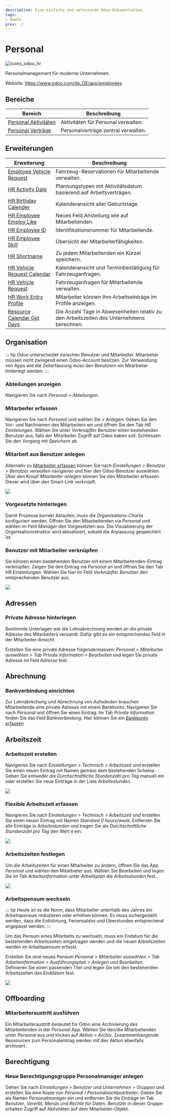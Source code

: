 ```yaml
---
description: Eine einfache und umfassende Odoo-Dokumentation.
tags:
- HowTo
prev: ./
---
```

# Personal
![icons_odoo_hr](assets/icons_odoo_hr.png)

Personalmanagement für moderne Unternehmen.

Website: <https://www.odoo.com/de_DE/app/employees>

## Bereiche

| Bereich                                           | Beschreibung                        |
| ------------------------------------------------- | ----------------------------------- |
| [Personal Aktivitäten](Personal%20Aktivitäten.md) | Aktivitäten für Personal verwalten. |
| [Personal Verträge](Personal%20Verträge.md)       | Personalverträge zentral verwalten. |

## Erweiterungen

| Erweiterung                                                         | Beschreibung                                                                              |
| ------------------------------------------------------------------- | ----------------------------------------------------------------------------------------- |
| [Employee Vehicle Request](Employee%20Vehicle%20Request.md)         | Fahrzeug-Reservationen für Mitarbeitende verwalten.                                       |
| [HR Activity Date](HR%20Activity%20Date.md)                         | Plannungstypen mit Aktivitätsdatum basierend auf Arbeitsverträgen.                        |
| [HR Birthday Calender](HR%20Birthday%20Calender.md)                 | Kalenderansicht aller Geburtstage.                                                        |
| [HR Employee Employ Like](HR%20Employee%20Employ%20Like.md)         | Neues Feld Anstellung wie auf Mitarbeitenden.                                             |
| [HR Employee ID](HR%20Employee%20ID.md)                             | Identifikationsnummer für Mitarbeitende.                                                  |
| [HR Employee Skill](HR%20Employee%20Skill.md)                       | Übersicht der Mitarbeiterfähigkeiten.                                                     |
| [HR Shortname](HR%20Shortname.md)                                   | Zu jedem Mitarbeitenden ein Kürzel speichern.                                             |
| [HR Vehicle Request Calendar](HR%20Vehicle%20Request%20Calendar.md) | Kalenderansicht und Terminbestätigung für Fahrzeuganfragen.                               |
| [HR Vehicle Request](HR%20Vehicle%20Request.md)                     | Fahrzeuganfragen für Mitarbeitende verwalten.                                             |
| [HR Work Entry Profile](HR%20Work%20Entry%20Profile.md)             | Mitarbeiter können ihre Arbeitseinträge im Profile anzeigen.                              |
| [Resource Calendar Get Days](Resource%20Calendar%20Get%20Days.md)   | Die Anzahl Tage in Abwesenheiten relativ zu den Arbeitszeiten des Unternehmens berechnen. |

## Organisation

::: tip
Odoo unterscheidet zwischen Benutzer und Mitarbeiter. Mitarbeiter müssen nicht zwingend einen Odoo-Account besitzen. Zur Verwendung von Apps wie die Zeiterfassung muss den Benutzern ein Mitarbeiter hinterlegt werden.
:::

### Abteilungen anzeigen

Navigieren Sie nach *Personal > Abteilungen*.

### Mitarbeiter erfassen

Navigieren Sie nach *Personal* und wählen Sie *+ Anlegen*. Geben Sie den Vor- und Nachnamen des Mitarbeiters ein und öffnen Sie den Tab *HR Einstelungen*. Wählen Sie unter *Verknüpfter Benutzer* einen bestehenden Benutzer aus, falls der Mitarbeiter Zugriff auf Odoo haben soll. Schliessen Sie den Vorgang mit *Speichern* ab.

### Mitarbeit aus Benutzer anlegen

Alternativ zu [Mitarbeiter erfassen](#Mitarbeiter%20erfassen) können Sie nach *Einstellungen > Benutzer > Benutzer verwalten* navigieren und hier den Odoo-Benutzer auswählen. Über den Knopf *Mitarbeiter anlegen* können Sie den Mitarbeiter erfassen. Dieser wird über den Smart-Link verknüpft.

![](assets/Peresonal%20Smart-Link%20Mitarbeiter.png)

### Vorgesetzte hinterlegen

Damit Prozesse korrekt Ablaufen, muss die *Organisations-Charta* konfiguriert werden. Öffnen Sie den Mitarbeitenden via *Personal* und wählen im Feld *Manager* den Vorgesetzten aus. Die Visualisierung der Organisationsstruktur wird aktualisiert, sobald die Anpassung gespeichert ist.

### Benutzer mit Mitarbeiter verknüpfen

Sie können einen bestehenden Benutzer mit einem Mitarbeitenden-Eintrag verknüpfen. Zeigen Sie den Eintrag via *Personal* an und öffnen Sie den Tab *HR Einstellungen*. Wählen Sie hier im Feld *Verknüpfter Benutzer* den entsprechenden Benutzer aus.

![](assets/Personal%20Verknüpfter%20Benutzer.png)

## Adressen

### Private Adresse hinterlegen

Bestimmte Unterlagen wie die Lohnabrechnung werden an die private Adresse des Mitarbeiters versandt. Dafür gibt es ein entsprechendes Feld in der Mitarbeiter-Ansicht.

Erstellen Sie eine private Adresse folgendermassen: *Personal > Mitarbeiter auswählen > Tab Private Information > Bearbeiten* und legen Sie private Adresse im Feld *Adresse* fest.

## Abrechnung

### Bankverbindung einrichten

Zur Lohnabrechung und Abrechnung von Aufwänden brauchen Mitarbeitende eine private Adresse mit einem Bankkonto. Navigieren Sie nach *Personal* und öffnen Sie einen Eintrag. Im Tab *Private Information* finden Sie das Feld *Bankverbindung*. Hier können Sie ein [Bankkonto erfassen](Abrechnung.md#Bankkonto%20erfassen)

## Arbeitszeit

### Arbeitszeit erstellen

Navigieren Sie nach *Einstellungen > Technisch > Arbeitszeit* und erstellen Sie einen neuen Eintrag mit Namen gemäss dem bestehenden Schema. Geben Sie entweder die *Durchschnittliche Stundenzahl pro Tag* manuell ein oder erstellen Sie neue Einträge in der Liste *Arbeitsstunden*.

![](assets/Personal%20Arbeitszeit.png)

### Flexible Arbeitszeit erfassen

Navigieren Sie nach *Einstellungen > Technisch > Arbeitszeit* und erstellen Sie einen neuen Eintrag mit Namen *Standard 0 hours/week*. Entfernen Sie alle Einträge in *Arbeitsstunden* und tragen Sie als *Durchschnittliche Stundenzahl pro Tag* den Wert `0` ein. 

![](assets/Personal%20Flexible%20Arbeitszeit.png)

### Arbeitszeiten festlegen

Um die Arbeitszeiten für einen Mitarbeiter zu ändern, öffnen Sie das App *Personal* und wählen den Mitarbieter aus. Wählen Sie *Bearbeiten* und legen Sie im Tab *Arbeitsinformation* unter *Arbeitsplan* die *Arbeitsstunden* fest.

![](assets/Personal%20Arbeitsstunden.png)

### Arbeitspensum wechseln

::: tip
Heute ist es die Norm, dass Mitarbeiter unterhalb des Jahres ein Arbeitspensum reduzieren oder erhöhen können. Es muss sichergestellt werden, dass die Entlohnung, Feriensaldos und Überstunden entsprechend angepasst werden.
:::

Um das Pensum eines Mitarbeits zu wechseln, muss ein Endatum für die bestehenden Arbeitszeiten eingetragen werden und die neuen Arbeitszeiten werden im Arbeitspensum erfasst.

Erstellen Sie eine neues Pensum *Personal > Mitarbeiter auswählen > Tab Arbeitsinformation > Ausführungsplan > Anlegen und Bearbeiten*. Definieren Sie einen passenden Titel und legen Sie bei den bestehenden Arbeitszeiten das Enddatum fest.

![](assets/Personal%20Arbeitszeiten%20mit%20Enddatum.png)

## Offboarding

### Mitarbeiteraustritt ausführen

Ein Mitarbeiteraustritt bedeutet für Odoo eine Archivierung des Mitarbeitenden in der *Personal* App. Wählen Sie den/die Mitarbeitenden unter *Personal* aus und klicken auf *Aktion > Archiv*. Zusammenhängende Ressourcen zum Personaleintrag werden mit dier Aktion ebenfalls archiviert.

## Berechtigung

### Neue Berechtigungsgruppe Personalmanager anlegen

Gehen Sie nach *Einstellungen > Benutzer und Unternehmen > Gruppen* und erstellen Sie eine Kopie von *Personal / Personalsachbearbeiter*. Geben Sie als Namen *Personalmanager* ein und entfernen Sie die Einträge im Tab *Benutzer*, *Vererbt*, *Menüs* und *Rechte für Daten*. Benutzer in dieser Gruppe erhalten Zugriff auf Aktivitäten auf dem Mitarbeiter-Objekt.
